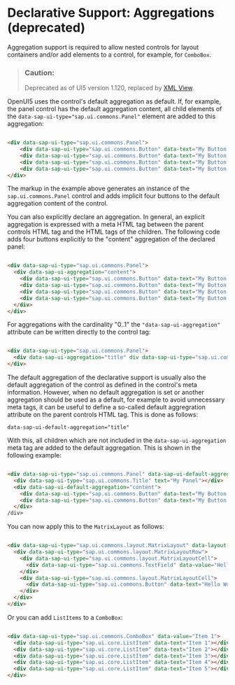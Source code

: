 <!-- loio91f136c76f4d1014b6dd926db0e91070 -->

# Declarative Support: Aggregations \(deprecated\)

Aggregation support is required to allow nested controls for layout containers and/or add elements to a control, for example, for `ComboBox`.

> ### Caution:  
> Deprecated as of UI5 version 1.120, replaced by [XML View](xml-view-91f2928.md).

OpenUI5 uses the control's default aggregation as default. If, for example, the panel control has the default aggregation content, all child elements of the `data-sap-ui-type="sap.ui.commons.Panel"` element are added to this aggregation:

```html

<div data-sap-ui-type="sap.ui.commons.Panel">
    <div data-sap-ui-type="sap.ui.commons.Button" data-text="My Button 1"></div>
    <div data-sap-ui-type="sap.ui.commons.Button" data-text="My Button 2"></div>
    <div data-sap-ui-type="sap.ui.commons.Button" data-text="My Button 3"></div>
    <div data-sap-ui-type="sap.ui.commons.Button" data-text="My Button 4"></div>
</div>
```

The markup in the example above generates an instance of the `sap.ui.commons.Panel` control and adds implicit four buttons to the default aggregation content of the control.

You can also explicitly declare an aggregation. In general, an explicit aggregation is expressed with a meta HTML tag between the parent controls HTML tag and the HTML tags of the children. The following code adds four buttons explicitly to the "content" aggregation of the declared panel:

```html

<div data-sap-ui-type="sap.ui.commons.Panel">
  <div data-sap-ui-aggregation="content">
    <div data-sap-ui-type="sap.ui.commons.Button" data-text="My Button 1"></div>
    <div data-sap-ui-type="sap.ui.commons.Button" data-text="My Button 2"></div>
    <div data-sap-ui-type="sap.ui.commons.Button" data-text="My Button 3"></div>
    <div data-sap-ui-type="sap.ui.commons.Button" data-text="My Button 4"></div>
  </div>
</div>
```

For aggregations with the cardinality "0..1" the `"data-sap-ui-aggregation"` attribute can be written directly to the control tag:

```html

<div data-sap-ui-type="sap.ui.commons.Panel">
  <div data-sap-ui-aggregation="title" div data-sap-ui-type="sap.ui.commons.Title" data-text="My Panel"></div>
</div>
```

The default aggregation of the declarative support is usually also the default aggregation of the control as defined in the control's meta information. However, when no default aggregation is set or another aggregation should be used as a default, for example to avoid unnecessary meta tags, it can be useful to define a so-called default aggregration attribute on the parent controls HTML tag. This is done as follows:

```
data-sap-ui-default-aggregation="title"
```

With this, all children which are not included in the `data-sap-ui-aggregation` meta tag are added to the default aggregation. This is shown in the following example:

```html

<div data-sap-ui-type="sap.ui.commons.Panel" data-sap-ui-default-aggregation="title">
  <div data-sap-ui-type="sap.ui.commons.Title" text="My Panel"></div>
  <div data-sap-ui-default-aggregation="content">
    <div data-sap-ui-type="sap.ui.commons.Button" data-text="My Button 1"></div>
    <div data-sap-ui-type="sap.ui.commons.Button" data-text="My Button 2"></div>
  </div>
/div>
```

You can now apply this to the `MatrixLayout` as follows:

```html

<div data-sap-ui-type="sap.ui.commons.layout.MatrixLayout" data-layout-fixed="false">
  <div data-sap-ui-type="sap.ui.commons.layout.MatrixLayoutRow">
    <div data-sap-ui-type="sap.ui.commons.layout.MatrixLayoutCell">
      <div data-sap-ui-type="sap.ui.commons.TextField" data-value="Hello World"></div>
    </div>
    <div data-sap-ui-type="sap.ui.commons.layout.MatrixLayoutCell">
      <div data-sap-ui-type="sap.ui.commons.Button" data-text="Hello World"></div>
    </div>
  </div>
</div>
```

Or you can add `ListItems` to a `ComboBox`:

```html

<div data-sap-ui-type="sap.ui.commons.ComboBox" data-value="Item 1">
  <div data-sap-ui-type="sap.ui.core.ListItem" data-text="Item 1"></div>
  <div data-sap-ui-type="sap.ui.core.ListItem" data-text="Item 2"></div>
  <div data-sap-ui-type="sap.ui.core.ListItem" data-text="Item 3"></div>
  <div data-sap-ui-type="sap.ui.core.ListItem" data-text="Item 4"></div>
  <div data-sap-ui-type="sap.ui.core.ListItem" data-text="Item 5"></div>
</div>
```

